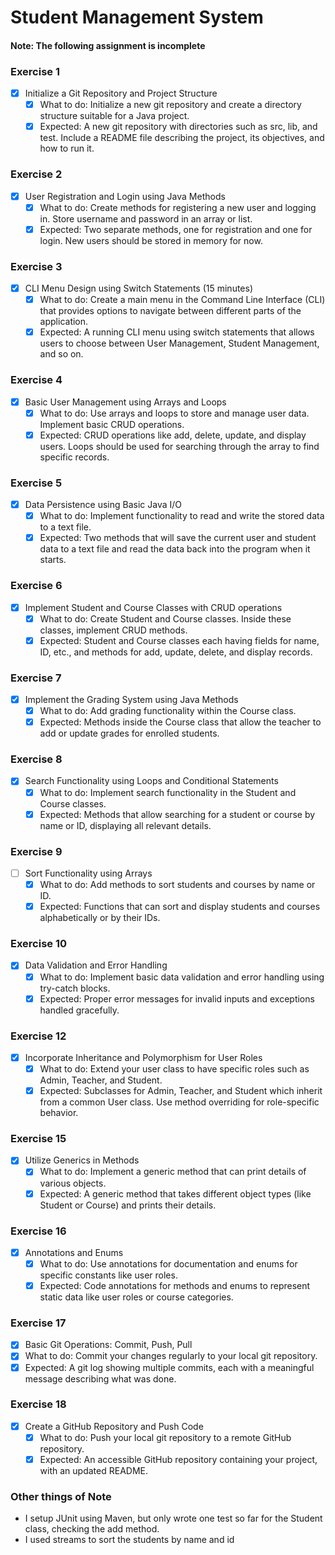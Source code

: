# Student Management System
#### Note: The following assignment is incomplete
### Exercise 1
- [x] Initialize a Git Repository and Project Structure 
  - [x] What to do: Initialize a new git repository and create a directory structure suitable for a Java project. 
  - [x] Expected: A new git repository with directories such as src, lib, and test. Include a README file describing the project, its objectives, and how to run it.

### Exercise 2
- [x] User Registration and Login using Java Methods 
  - [x] What to do: Create methods for registering a new user and logging in. Store username and password in an array or list. 
  - [x] Expected: Two separate methods, one for registration and one for login. New users should be stored in memory for now.

### Exercise 3
- [x] CLI Menu Design using Switch Statements (15 minutes)
  - [x] What to do: Create a main menu in the Command Line Interface (CLI) that provides options to navigate between different parts of the application. 
  - [x] Expected: A running CLI menu using switch statements that allows users to choose between User Management, Student Management, and so on.

### Exercise 4
- [x] Basic User Management using Arrays and Loops 
  - [x] What to do: Use arrays and loops to store and manage user data. Implement basic CRUD operations.
  - [x] Expected: CRUD operations like add, delete, update, and display users. Loops should be used for searching through the array to find specific records.

### Exercise 5
- [x] Data Persistence using Basic Java I/O 
  - [x] What to do: Implement functionality to read and write the stored data to a text file. 
  - [x] Expected: Two methods that will save the current user and student data to a text file and read the data back into the program when it starts.

### Exercise 6
- [x] Implement Student and Course Classes with CRUD operations 
  - [x] What to do: Create Student and Course classes. Inside these classes, implement CRUD methods. 
  - [x] Expected: Student and Course classes each having fields for name, ID, etc., and methods for add, update, delete, and display records.

### Exercise 7
- [x] Implement the Grading System using Java Methods 
  - [x] What to do: Add grading functionality within the Course class. 
  - [x] Expected: Methods inside the Course class that allow the teacher to add or update grades for enrolled students.

### Exercise 8
- [x] Search Functionality using Loops and Conditional Statements 
  - [x] What to do: Implement search functionality in the Student and Course classes. 
  - [x] Expected: Methods that allow searching for a student or course by name or ID, displaying all relevant details.

### Exercise 9
- [ ] Sort Functionality using Arrays 
  - [x] What to do: Add methods to sort students and courses by name or ID.
  - [x] Expected: Functions that can sort and display students and courses alphabetically or by their IDs.

### Exercise 10
- [x] Data Validation and Error Handling 
  - [x] What to do: Implement basic data validation and error handling using try-catch blocks. 
  - [x] Expected: Proper error messages for invalid inputs and exceptions handled gracefully.

### Exercise 12
- [x] Incorporate Inheritance and Polymorphism for User Roles 
  - [x] What to do: Extend your user class to have specific roles such as Admin, Teacher, and Student. 
  - [x] Expected: Subclasses for Admin, Teacher, and Student which inherit from a common User class. Use method overriding for role-specific behavior.

### Exercise 15
- [x] Utilize Generics in Methods 
  - [x] What to do: Implement a generic method that can print details of various objects. 
  - [x] Expected: A generic method that takes different object types (like Student or Course) and prints their details.

### Exercise 16
- [x] Annotations and Enums 
  - [x] What to do: Use annotations for documentation and enums for specific constants like user roles. 
  - [x] Expected: Code annotations for methods and enums to represent static data like user roles or course categories.

### Exercise 17
- [x] Basic Git Operations: Commit, Push, Pull 
- [x] What to do: Commit your changes regularly to your local git repository. 
- [x] Expected: A git log showing multiple commits, each with a meaningful message describing what was done.

### Exercise 18
- [x] Create a GitHub Repository and Push Code 
  - [x] What to do: Push your local git repository to a remote GitHub repository. 
  - [x] Expected: An accessible GitHub repository containing your project, with an updated README.

### Other things of Note
- I setup JUnit using Maven, but only wrote one test so far for the Student class, checking the add method.
- I used streams to sort the students by name and id 